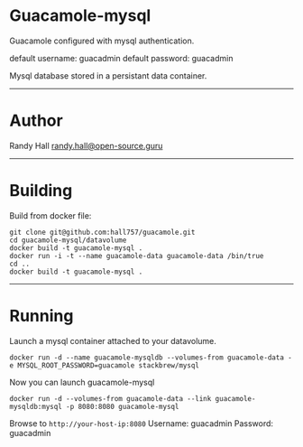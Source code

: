 Guacamole-mysql
====

Guacamole configured with mysql authentication.

default username: guacadmin
default password: guacadmin

Mysql database stored in a persistant data container.

---
Author
===

Randy Hall <randy.hall@open-source.guru>

---
Building
===

Build from docker file:

```
git clone git@github.com:hall757/guacamole.git
cd guacamole-mysql/datavolume
docker build -t guacamole-mysql .
docker run -i -t --name guacamole-data guacamole-data /bin/true
cd ..
docker build -t guacamole-mysql . 
```

---
Running
===

Launch a mysql container attached to your datavolume.

```
docker run -d --name guacamole-mysqldb --volumes-from guacamole-data -e MYSQL_ROOT_PASSWORD=guacamole stackbrew/mysql
```

Now you can launch guacamole-mysql

```
docker run -d --volumes-from guacamole-data --link guacamole-mysqldb:mysql -p 8080:8080 guacamole-mysql
```

Browse to ```http://your-host-ip:8080```
Username: guacadmin
Password: guacadmin
